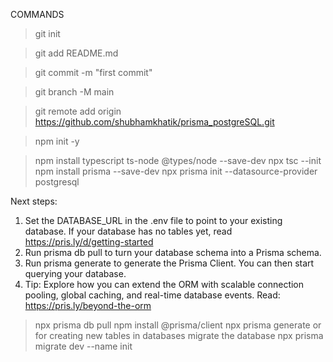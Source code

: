 COMMANDS
> git init

> git add README.md

> git commit -m "first commit"

> git branch -M main

> git remote add origin https://github.com/shubhamkhatik/prisma_postgreSQL.git

>npm init -y

> npm install typescript ts-node @types/node --save-dev
> npx tsc --init
> npm install prisma --save-dev
> npx prisma init --datasource-provider postgresql

Next steps:
1. Set the DATABASE_URL in the .env file to point to your existing database. If your database has no tables yet, read https://pris.ly/d/getting-started
2. Run prisma db pull to turn your database schema into a Prisma schema.
3. Run prisma generate to generate the Prisma Client. You can then start querying your database.
4. Tip: Explore how you can extend the ORM with scalable connection pooling, global caching, and real-time database events. Read: https://pris.ly/beyond-the-orm

> npx prisma db pull
> npm install @prisma/client
> npx prisma generate
or for creating new tables in databases migrate the database
>npx prisma migrate dev --name init


